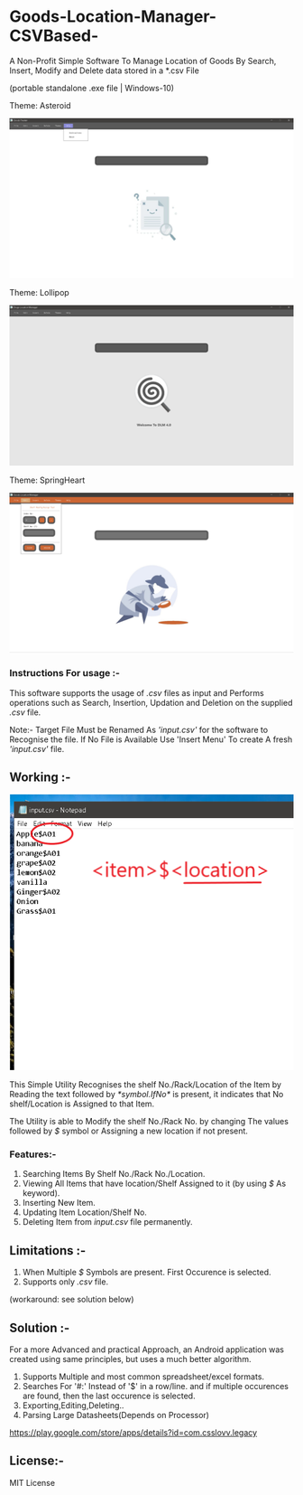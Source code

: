 # Goods-Location-Manager-CSVBased-
A Non-Profit Simple Software To Manage Location of Goods By Search, Insert, Modify and Delete data stored in a *.csv File

(portable standalone .exe file | Windows-10)

Theme: Asteroid

![Homepage](snap3.png)

Theme: Lollipop

![Homepage](home.png)

Theme: SpringHeart

![Homepage](snap1.png)

### Instructions For usage :-

This software supports the usage of *.csv* files as input and Performs operations such as Search, Insertion, Updation and Deletion on the supplied *.csv* file.

Note:- Target File Must be Renamed As *'input.csv'* for the software to Recognise the file.
If No File is Available Use 'Insert Menu' To create A fresh *'input.csv'* file.

## Working :-

![working](snap2.png)


This Simple Utility Recognises the shelf No./Rack/Location of the Item by Reading the text followed by *$* symbol.
If No *$* is present, it indicates that No shelf/Location is Assigned to that Item.

The Utility is able to Modify the shelf No./Rack No. by changing The values followed by *$* symbol or
Assigning a new location if not present.

### Features:-

1. Searching Items By Shelf No./Rack No./Location.
2. Viewing All Items that have location/Shelf Assigned to it (by using *$* As keyword).
3. Inserting New Item.
4. Updating Item Location/Shelf No.
5. Deleting Item from *input.csv* file permanently.

## Limitations :-

1. When Multiple *$* Symbols are present. First Occurence is selected.
2. Supports only *.csv* file.

(workaround: see solution below)

## Solution :-

For a more Advanced and practical Approach, an Android application was created using same principles, but uses a much better algorithm.

1. Supports Multiple and most common spreadsheet/excel formats.
2. Searches For '#:' Instead of '$' in a row/line. and if multiple occurences are found, then the last occurence is selected.
3. Exporting,Editing,Deleting..
4. Parsing Large Datasheets(Depends on Processor)

https://play.google.com/store/apps/details?id=com.csslovv.legacy

## License:-

MIT License
